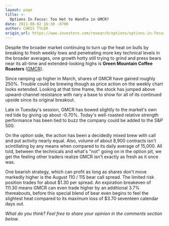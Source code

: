 ```yaml
---
layout: page
title: >-
  Options In Focus: Too Hot to Handle in GMCR?
date: 2011-08-02 16:30 -0700
author: CHRIS TYLER
origin_url: https://www.investors.com/research/options/options-in-focus-too-hot-to-handle-in-gmcr/
---
```






Despite the broader market continuing to turn up the heat on bulls by breaking to fresh weekly lows and penetrating more key technical levels in the broader averages, one growth hotty still trying to grind and press bears near its all-time and extended-looking highs is **Green Mountain Coffee Roasters** ([GMCR](https://research.investors.com/quote.aspx?symbol=GMCR)). 

  

Since ramping up higher in March, shares of GMCR have gained roughly 250%. Trouble could be brewing though as price action on the weekly chart looks extended. Looking at that time frame, the stock has jumped above upward-channel resistance with nary a base to show for all of its continued upside since its original breakout. 

  

Late in Tuesday's session, GMCR has bowed slightly to the market's own red tide by giving up about -0.70%. Today's well-roasted relative strength performance has been tied to buzz the company could be added to the S&P 500. 

  

On the option side, the action has been a decidedly mixed brew with call and put activity nearly equal. Also, volume of about 8,900 contracts isn't scintillating by any means when compared to its daily average of 15,000. All told, between the technicals and what's "not" going on in the option pit, we get the feeling other traders realize GMCR isn't exactly as fresh as it once was. 

  

One bearish strategy, which can profit as long as shares don't move markedly higher is the August 110 / 115 bear call spread. The limited risk position trades for about $1.30 per spread. An expiration breakeven of 111.30 means GMCR can even trade higher by an additional 3.7% thereabouts, before this special blend of bear even begins to feel the slightest heat compared to its maximum loss of $3.70 seventeen calendar days out.

  

*What do you think? Feel free to share your opinion in the comments section below.*




